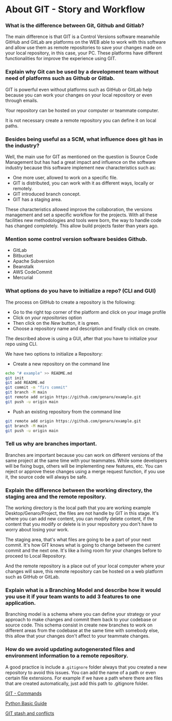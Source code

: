 # About GIT - Story and Workflow

### What is the difference between Git, Github and Gitlab?

The main difference is that GIT is a Control Versions software meanwhile GitHub and GitLab are platforms on the WEB able to work with this software and allow use them as remote repositories to save your changes made on your local repository, in this case, your PC. These platforms have different functionalities for improve the experience using GIT.

### Explain why Git can be used by a development team without need of platforms such as Github or Gitlab.

GIT is powerful even without platforms such as GitHub or GitLab help because you can work your changes on your local repository or even through emails.

Your repository can be hosted on your computer or teammate computer.

It is not necessary create a remote repository you can define it on local paths.

### Besides being useful as a SCM, what influence does git has in the industry?

Well, the main use for GIT as mentioned on the question is Source Code Management but has had a great impact and influence on the software industry because this software implement new characteristics such as:

- One more user, allowed to work on a specific file.
- GIT is distributed, you can work with it as different ways, locally or remotely.
- GIT introduced branch concept.
- GIT has a staging area.

These characteristics allowed improve the collaboration, the versions management and set a specific workflow for the projects. With all these facilities new methodologies and tools were born, the way to handle code has changed completely. This allow build projects faster than years ago.

### Mention some control version software besides Github.

- GitLab
- Bitbucket
- Apache Subversion
- Beanstalk
- AWS CodeCommit
- Mercurial

### What options do you have to initialize a repo? (CLI and GUI)

The process on GitHub to create a repository is the following:

- Go to the right top corner of the platform and click on your image profile
- Click on *your repositories* option
- Then click on the *New* button, it is green.
- Choose a repository name and description and finally click on create.

The described above is using a GUI, after that you have to initialize your repo using CLI.

We have two options to initialize a Repository:

- Create a new repository on the command line

```bash
echo "# example" >> README.md
git init
git add README.md
git commit -m "firs commit"
git branch -M main
git remote add origin https://github.com/genaro/example.git
git push -u origin main
```

- Push an existing repository from the command line

```bash
git remote add origin https://github.com/genaro/example.git
git branch -M main
git push -u origin main
```

### Tell us why are branches important.

Branches are important because you can work on different versions of the same project at the same time with your teammates. While some developers will be fixing bugs, others will be implementing new features, etc. You can reject or approve these changes using a merge request function, if you use it, the source code will always be safe. 

### Explain the difference between the working directory, the staging area and the remote repository.

The working directory is the local path that you are working example Desktop/Genaro/Project, the files are not handle by GIT in this stage. It's where you can add new content, you can modify delete content, if the content that you modify or delete is in your repository you don't have to worry about losing your work.

The staging area, that's what files are going to be a part of your next commit. It's how GIT knows what is going to change between the current commit and the next one. It's like a living room for your changes before to proceed to Local Repository.

And the remote repository is a place out of your local computer where your changes will save, this remote repository can be hosted on a web platform such as GitHub or GitLab.

### Explain what is a Branching Model and describe how it would you use it if your team wants to add 3 features to one application.

Branching model is a schema where you can define your strategy or your approach to make changes and commit them back to your codebase or source code. This schema consist in create new branches to work on different areas from the codebase at the same time with somebody else, this allow that your changes don't affect to your teammate changes.

### How do we avoid updating autogenerated files and environment information to a remote repository.

A good practice is include a .`gitignore` folder always that you created a new repository to avoid this issues. You can add the name of a path or even certain file extensions. For example if we have a path where there are files that are created automatically, just add this path to .gitignore folder.

[GIT - Commands ](About%20GIT%20-%20Story%20and%20Workflow%20f41b6129556443a3ad0f7fe4229a5e43/GIT%20-%20Commands%2021042792f717485b90fbda42e35ccba7.md)

[Python Basic Guide](About%20GIT%20-%20Story%20and%20Workflow%20f41b6129556443a3ad0f7fe4229a5e43/Python%20Basic%20Guide%201fa967f289c2479aa6bcccbb48adcba0.md)

[GIT stash and conflicts](About%20GIT%20-%20Story%20and%20Workflow%20f41b6129556443a3ad0f7fe4229a5e43/GIT%20stash%20and%20conflicts%20a542ff45ba90447cab1f09113123fa65.md)